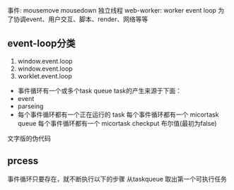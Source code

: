 事件: mousemove mousedown
独立线程 web-worker: worker event loop
为了协调event、用户交互、脚本、render、网络等等
## event-loop分类
1. window.event.loop
2. window.event.loop
3. worklet.event.loop 

- 事件循环有一个或多个task queue
task的产生来源于下面：
- event
- parseing
- 每个事件循环都有一个正在运行的 task
每个事件循环都有一个 micortask queue
每个事件循环都有一个 micortask checkput 布尔值(最初为false)

文字版的伪代码
## prcess
事件循环只要存在，就不断执行以下的步骤
从taskqueue 取出第一个可执行任务



